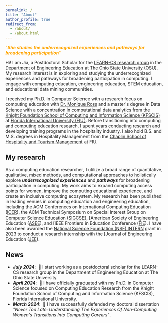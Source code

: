 ```yaml
---
permalink: /
title: "About"
author_profile: true
redirect_from: 
  - /about/
  - /about.html
---
```

<span style="color:orange">"***She studies the underrecognized experiences and pathways for broadening participation***"</span>

Hi! I am Jia, a Postdoctoral Scholar for the [LEARN-CS research group](https://moniqueross.com) in the [Department of Engineering Education](https://eed.osu.edu/) at [The Ohio State University (OSU)](https://www.osu.edu). My research interest is in exploring and studying the underrecognized experiences and pathways for broadening participation in computing. I engage with computing education, engineering education, STEM education, and educational data mining communities.

I received my Ph.D. in Computer Science with a research focus on computing education with [Dr. Monique Ross](https://people.engineering.osu.edu/people/ross.1982) and a master's degree in Data Science with a concentration in computational data analytics from the [Knight Foundation School of Computing and Information Science (KFSCIS)](https://www.cis.fiu.edu) at [Florida International University (FIU)](https://www.fiu.edu). Before transitioning into computing and computing education research, I spent years conducting research and developing training programs in the hospitality industry. I also hold B.S. and M.S. degrees in Hospitality Management from the [Chaplin School of Hospitality and Tourism Management](https://hospitality.fiu.edu/) at FIU. 
    
My research
------
As a computing education researcher, I utilize a broad range of quantitative, qualitative, mixed methods, and computational approaches to holistically explore ***underrecognized experiences*** and ***pathways*** for broadening participation in computing. My work aims to expand computing access points for women, improve the computing educational experience, and create an inclusive computing ecosystem. My research has been published in leading venues in computing education and engineering education, including the ACM Conferences on International Computing Education ([ICER](https://dl.acm.org/conference/icer)), the ACM Technical Symposium on Special Interest Group on Computer Science Education ([SIGCSE](https://dl.acm.org/conference/sigcse)), [American Society of Engineering Education ([ASEE](https://www.asee.org/home)), and [IEEE Frontiers in Education Conference ([FIE](https://ieeexplore.ieee.org/xpl/conhome/1000297/all-proceedings)). I have also been awarded the [National Science Foundation (NSF) INTERN](https://www.nsf.gov/eng/eec/intern.jsp) grant in 2023 to conduct a research internship with the [Journal of Engineering Education ([JEE](https://onlinelibrary.wiley.com/journal/21689830)). 


News
------
- ***July 2024***: &nbsp;🎉 I start working as a postdoctoral scholar for the LEARN-CS research group in the Department of Engineering Education at The Ohio State University. 
- ***April 2024***: &nbsp;🎉 I have officially graduated with my Ph.D. in Computer Science focused on Computing Education Research from the Knight Foundation School of Computing and Information Science (KFSCIS), Florida International University.
- ***March 2024***: &nbsp;🎉 I have successfully defended my doctoral dissertation *"Never Too Late: Understanding The Experiences Of Non-Computing Women's Transitions Into Computing Careers"*. 




